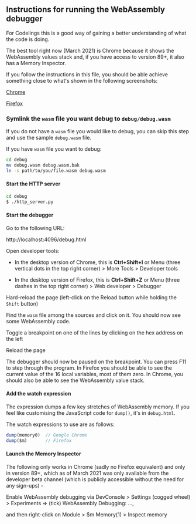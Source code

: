 ## Instructions for running the WebAssembly debugger

For Codelings this is a good way of gaining a better understanding of what the 
code is doing.

The best tool right now (March 2021) is Chrome because it shows the WebAssembly 
values stack and, if you have access to version 89+, it also has a Memory 
Inspector.

If you follow the instructions in this file, you should be able achieve 
something close to what's shown in the following screenshots:

[Chrome](chrome-screenshot.png)

[Firefox](firefox-screenshot.png)


### Symlink the `wasm` file you want debug to `debug/debug.wasm`

If you do not have a `wasm` file you would like to debug, you can skip this 
step and use the sample `debug.wasm` file.

If you have `wasm` file you want to debug:

```bash
cd debug
mv debug.wasm debug.wasm.bak
ln -s path/to/you/file.wasm debug.wasm
```

#### Start the HTTP server

```bash
cd debug
$ ./http_server.py
```

#### Start the debugger

Go to the following URL:

http://localhost:4096/debug.html

Open developer tools:

- In the desktop version of Chrome, this is <b>Ctrl+Shift+I</b> or Menu (three 
vertical dots in the top right corner) > More Tools > Developer tools

- In the desktop version of Firefox, this is <b>Ctrl+Shift+Z</b> or Menu (three 
dashes in the top right corner) > Web developer > Debugger

Hard-reload the page (left-click on the Reload button while holding the 
`Shift` button)

Find the `wasm` file among the sources and click on it. You should now see 
some WebAssembly code.

Toggle a breakpoint on one of the lines by clicking on the hex address on the 
left

Reload the page

The debugger should now be paused on the breakpoint. You can press F11 to step 
through the program. In Firefox you should be able to see the current value of 
the 16 local variables, most of them zero. In Chrome, you should also be able 
to see the WebAssembly value stack. 


#### Add the watch expression

The expression dumps a few key stretches of WebAssembly memory. If you feel 
like customising the JavaScript code for `dump()`, it's in `debug.html`.

The watch expressions to use are as follows:

```js
dump(memory0)  // Google Chrome
dump($m)       // Firefox
```


#### Launch the Memory Inspector

The following only works in Chrome (sadly no Firefox equivalent) and only in 
version 89+, which as of March 2021 was only available from the developer beta 
channel (which is publicly accessible without the need for any sign-ups) -

Enable WebAssembly debugging via DevConsole > Settings (cogged wheel) > 
Experiments => (tick) WebAssembly Debugging: ...,

and then right-click on Module > $m Memory(1) > Inspect memory
